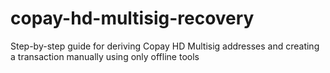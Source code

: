 # copay-hd-multisig-recovery
Step-by-step guide for deriving Copay HD Multisig addresses and creating a transaction manually using only offline tools
